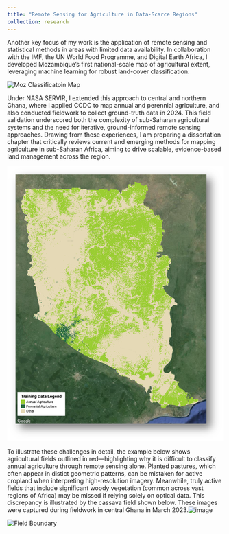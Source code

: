 ```yaml
---
title: "Remote Sensing for Agriculture in Data-Scarce Regions"
collection: research
---
```


Another key focus of my work is the application of remote sensing and statistical methods in areas with limited data availability. In collaboration with the IMF, the UN World Food Programme, and Digital Earth Africa, I developed Mozambique’s first national-scale map of agricultural extent, leveraging machine learning for robust land-cover classification.

![Moz Classificatoin Map](/images/2025Bratley-IMF-thumbnail.png)

Under NASA SERVIR, I extended this approach to central and northern Ghana, where I applied CCDC to map annual and perennial agriculture, and also conducted fieldwork to collect ground-truth data in 2024. This field validation underscored both the complexity of sub-Saharan agricultural systems and the need for iterative, ground-informed remote sensing approaches. Drawing from these experiences, I am preparing a dissertation chapter that critically reviews current and emerging methods for mapping agriculture in sub-Saharan Africa, aiming to drive scalable, evidence-based land management across the region.

![Ghana Classificatoin Map](/images/ghana-map.png)

To illustrate these challenges in detail, the example below shows agricultural fields outlined in red—highlighting why it is difficult to classify annual agriculture through remote sensing alone. Planted pastures, which often appear in distict geometric patterns, can be mistaken for active cropland when interpreting high-resolution imagery. Meanwhile, truly active fields that include significant woody vegetation (common across vast regions of Africa) may be missed if relying solely on optical data. This discrepancy is illustrated by the cassava field shown below. These images were captured during fieldwork in central Ghana in March 2023.![image](https://github.com/user-attachments/assets/fd5c6ab4-ebee-4675-b064-822b531e68f3)

![Field Boundary](/images/field-examples.png)
